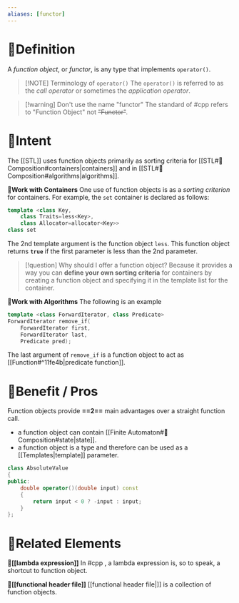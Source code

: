 ```yaml
---
aliases: [functor]
---
```


# 📝Definition
A _function object_, or _functor_, is any type that implements `operator()`. 

> [!NOTE] Terminology of `operator()`
> The `operator()` is referred to as the _call operator_ or sometimes the _application operator_. 

> [!warning] Don't use the name "functor"
> The standard of #cpp refers to "Function Object" not ~~"Functor"~~.

# 🎯Intent
The [[STL]] uses function objects primarily as sorting criteria for [[STL#🧪Composition#containers|containers]] and in [[STL#🧪Composition#algorithms|algorithms]].

**📌Work with Containers**
One use of function objects is as a *sorting criterion* for containers. For example, the `set` container is declared as follows:
```cpp
template <class Key,
    class Traits=less<Key>,
    class Allocator=allocator<Key>>
class set
```
The 2nd template argument is the function object `less`. This function object returns **`true`** if the first parameter is less than the 2nd parameter. 

> [!question] Why should I offer a function object?
> Because it provides a way you can **define your own sorting criteria** for containers by creating a function object and specifying it in the template list for the container.

**📌Work with Algorithms**
The following is an example
```cpp
template <class ForwardIterator, class Predicate>
ForwardIterator remove_if(
    ForwardIterator first,
    ForwardIterator last,
    Predicate pred);
```
The last argument of `remove_if` is a function object to act as [[Function#^11fe4b|predicate function]].

# 🚀Benefit / Pros
Function objects provide **==2==** main advantages over a straight function call. 
- a function object can contain [[Finite Automaton#🧪Composition#state|state]].
- a function object is a type and therefore can be used as a [[Templates|template]] parameter.

```cpp
class AbsoluteValue
{
public:
    double operator()(double input) const
    {
        return input < 0 ? -input : input;
    }
};
```


# 🧬Related Elements
**📌[[lambda expression]]**
In #cpp , a lambda expression is, so to speak,  a shortcut to function object.

**📌[[functional header file]]**
[[functional header file|<functional>]] is a collection of function objects.


